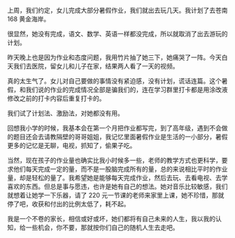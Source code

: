 上周，我们约定，女儿完成大部分暑假作业，我们就出去玩几天。我计划了去苍南 168 黄金海岸。

很显然，她没有完成，语文、数学、英语一样都没完成，所以就取消了出去游玩的计划。

昨天晚上也是因为作业和态度问题，我用竹片抽了她三下，她痛哭了一阵。今天白天我们去医院，留女儿和儿子在家，结果两人看了一天的视频。

真的太生气了。女儿对自己要做的事情没有紧迫感，没有计划，谎话连篇。这个暑假，和我们说的作业的完成情况全部是骗我们的，连在学习群里打卡都是用涂改液修改之前的打卡内容后重复打卡的。

我们试了计划法、激励法，对她都没有用。

回想我小学的时候，我基本会在第一个月把作业都写完，到了高年级，遇到不会做的题目还会去请教隔壁的哥哥姐姐，我记忆里面暑假作业是生活的一小部分，暑假更多的记忆是无聊，电视，抓知了，偷果子吃。

当然，现在孩子的作业量也确实比我小时候多一些，老师的教学方式也更科学，要求他们每天完成一定的量，而不是一股脑完成所有的量，总的来说相比平时的作业量，却是轻松的量了。我希望她是能够每天完成作业，然后去玩、去看电视、去学喜欢的东西。但总是事与愿违，也许是她有自己的想法。她对音乐比较敏感，我们就想着让她学一下乐器，请了 220 元一节课的老师来家里上课，她不珍惜，那就停了吧，收获和付出的比例太低了，耗不起。

我是一个不卷的家长，相信或好或坏，她们都将有自己未来的人生，我以我的认知，给一些机会，你不要，那就按你们自己的随机人生去走吧。
